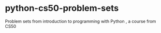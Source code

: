 # python-cs50-problem-sets
Problem sets from introduction to programming with Python , a course from CS50
